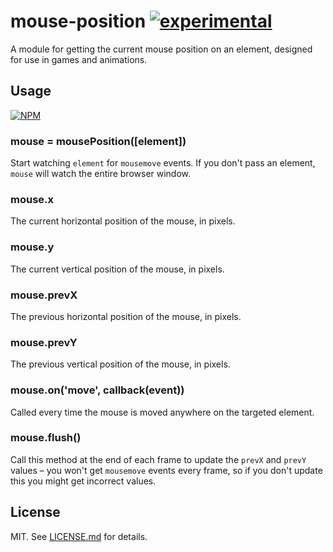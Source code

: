# mouse-position [![experimental](http://badges.github.io/stability-badges/dist/experimental.svg)](http://github.com/badges/stability-badges)

A module for getting the current mouse position on an element, designed for
use in games and animations.

## Usage

[![NPM](https://nodei.co/npm/mouse-position.png)](https://nodei.co/npm/mouse-position/)

### mouse = mousePosition([element])

Start watching `element` for `mousemove` events. If you don't pass an element,
`mouse` will watch the entire browser window.

### mouse.x

The current horizontal position of the mouse, in pixels.

### mouse.y

The current vertical position of the mouse, in pixels.

### mouse.prevX

The previous horizontal position of the mouse, in pixels.

### mouse.prevY

The previous vertical position of the mouse, in pixels.

### mouse.on('move', callback(event))

Called every time the mouse is moved anywhere on the targeted element.

### mouse.flush()

Call this method at the end of each frame to update the `prevX` and `prevY`
values – you won't get `mousemove` events every frame, so if you don't update
this you might get incorrect values.

## License

MIT. See [LICENSE.md](http://github.com/hughsk/mouse-position/blob/master/LICENSE.md) for details.
